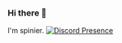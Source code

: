 ### Hi there 👋
I'm spinier.
[![Discord Presence](https://lanyard.cnrad.dev/api/818456196943970365)](https://discord.com/users/818456196943970365)

